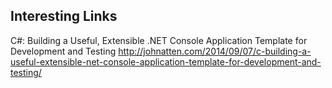 ## Interesting Links

C#: Building a Useful, Extensible .NET Console Application Template for Development and Testing
http://johnatten.com/2014/09/07/c-building-a-useful-extensible-net-console-application-template-for-development-and-testing/